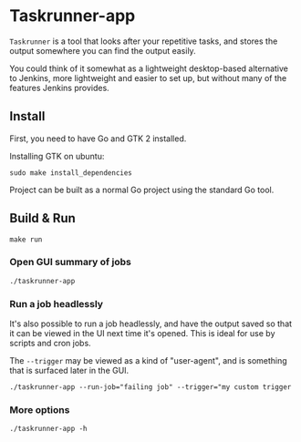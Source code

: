 # Taskrunner-app

`Taskrunner` is a tool that looks after your repetitive tasks, and stores the output somewhere you can find the output easily.

You could think of it somewhat as a lightweight desktop-based alternative to Jenkins, more lightweight and easier to set up, but without many of the features Jenkins provides.

## Install

First, you need to have Go and GTK 2 installed.

Installing GTK on ubuntu:

    sudo make install_dependencies

Project can be built as a normal Go project using the standard Go tool.

## Build & Run

    make run

### Open GUI summary of jobs

    ./taskrunner-app

### Run a job headlessly

It's also possible to run a job headlessly, and have the output saved so that it can be viewed in the UI next time it's opened. This is ideal for use by scripts and cron jobs.

The `--trigger` may be viewed as a kind of "user-agent", and is something that is surfaced later in the GUI.

    ./taskrunner-app --run-job="failing job" --trigger="my custom trigger
	
### More options

```
./taskrunner-app -h
```

